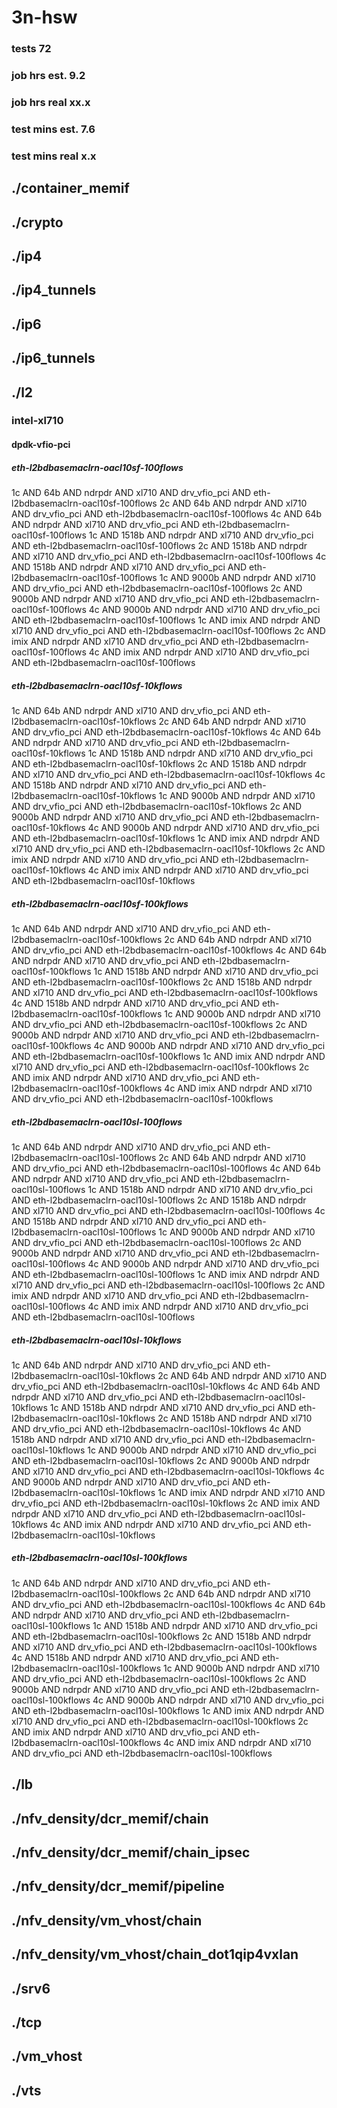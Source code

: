 # 3n-hsw
### tests 72
### job hrs est. 9.2
### job hrs real xx.x
### test mins est. 7.6
### test mins real x.x
## ./container_memif
## ./crypto
## ./ip4
## ./ip4_tunnels
## ./ip6
## ./ip6_tunnels
## ./l2
### intel-xl710
#### dpdk-vfio-pci
##### eth-l2bdbasemaclrn-oacl10sf-100flows
1c AND 64b AND ndrpdr AND xl710 AND drv_vfio_pci AND eth-l2bdbasemaclrn-oacl10sf-100flows
2c AND 64b AND ndrpdr AND xl710 AND drv_vfio_pci AND eth-l2bdbasemaclrn-oacl10sf-100flows
4c AND 64b AND ndrpdr AND xl710 AND drv_vfio_pci AND eth-l2bdbasemaclrn-oacl10sf-100flows
1c AND 1518b AND ndrpdr AND xl710 AND drv_vfio_pci AND eth-l2bdbasemaclrn-oacl10sf-100flows
2c AND 1518b AND ndrpdr AND xl710 AND drv_vfio_pci AND eth-l2bdbasemaclrn-oacl10sf-100flows
4c AND 1518b AND ndrpdr AND xl710 AND drv_vfio_pci AND eth-l2bdbasemaclrn-oacl10sf-100flows
1c AND 9000b AND ndrpdr AND xl710 AND drv_vfio_pci AND eth-l2bdbasemaclrn-oacl10sf-100flows
2c AND 9000b AND ndrpdr AND xl710 AND drv_vfio_pci AND eth-l2bdbasemaclrn-oacl10sf-100flows
4c AND 9000b AND ndrpdr AND xl710 AND drv_vfio_pci AND eth-l2bdbasemaclrn-oacl10sf-100flows
1c AND imix AND ndrpdr AND xl710 AND drv_vfio_pci AND eth-l2bdbasemaclrn-oacl10sf-100flows
2c AND imix AND ndrpdr AND xl710 AND drv_vfio_pci AND eth-l2bdbasemaclrn-oacl10sf-100flows
4c AND imix AND ndrpdr AND xl710 AND drv_vfio_pci AND eth-l2bdbasemaclrn-oacl10sf-100flows
##### eth-l2bdbasemaclrn-oacl10sf-10kflows
1c AND 64b AND ndrpdr AND xl710 AND drv_vfio_pci AND eth-l2bdbasemaclrn-oacl10sf-10kflows
2c AND 64b AND ndrpdr AND xl710 AND drv_vfio_pci AND eth-l2bdbasemaclrn-oacl10sf-10kflows
4c AND 64b AND ndrpdr AND xl710 AND drv_vfio_pci AND eth-l2bdbasemaclrn-oacl10sf-10kflows
1c AND 1518b AND ndrpdr AND xl710 AND drv_vfio_pci AND eth-l2bdbasemaclrn-oacl10sf-10kflows
2c AND 1518b AND ndrpdr AND xl710 AND drv_vfio_pci AND eth-l2bdbasemaclrn-oacl10sf-10kflows
4c AND 1518b AND ndrpdr AND xl710 AND drv_vfio_pci AND eth-l2bdbasemaclrn-oacl10sf-10kflows
1c AND 9000b AND ndrpdr AND xl710 AND drv_vfio_pci AND eth-l2bdbasemaclrn-oacl10sf-10kflows
2c AND 9000b AND ndrpdr AND xl710 AND drv_vfio_pci AND eth-l2bdbasemaclrn-oacl10sf-10kflows
4c AND 9000b AND ndrpdr AND xl710 AND drv_vfio_pci AND eth-l2bdbasemaclrn-oacl10sf-10kflows
1c AND imix AND ndrpdr AND xl710 AND drv_vfio_pci AND eth-l2bdbasemaclrn-oacl10sf-10kflows
2c AND imix AND ndrpdr AND xl710 AND drv_vfio_pci AND eth-l2bdbasemaclrn-oacl10sf-10kflows
4c AND imix AND ndrpdr AND xl710 AND drv_vfio_pci AND eth-l2bdbasemaclrn-oacl10sf-10kflows
##### eth-l2bdbasemaclrn-oacl10sf-100kflows
1c AND 64b AND ndrpdr AND xl710 AND drv_vfio_pci AND eth-l2bdbasemaclrn-oacl10sf-100kflows
2c AND 64b AND ndrpdr AND xl710 AND drv_vfio_pci AND eth-l2bdbasemaclrn-oacl10sf-100kflows
4c AND 64b AND ndrpdr AND xl710 AND drv_vfio_pci AND eth-l2bdbasemaclrn-oacl10sf-100kflows
1c AND 1518b AND ndrpdr AND xl710 AND drv_vfio_pci AND eth-l2bdbasemaclrn-oacl10sf-100kflows
2c AND 1518b AND ndrpdr AND xl710 AND drv_vfio_pci AND eth-l2bdbasemaclrn-oacl10sf-100kflows
4c AND 1518b AND ndrpdr AND xl710 AND drv_vfio_pci AND eth-l2bdbasemaclrn-oacl10sf-100kflows
1c AND 9000b AND ndrpdr AND xl710 AND drv_vfio_pci AND eth-l2bdbasemaclrn-oacl10sf-100kflows
2c AND 9000b AND ndrpdr AND xl710 AND drv_vfio_pci AND eth-l2bdbasemaclrn-oacl10sf-100kflows
4c AND 9000b AND ndrpdr AND xl710 AND drv_vfio_pci AND eth-l2bdbasemaclrn-oacl10sf-100kflows
1c AND imix AND ndrpdr AND xl710 AND drv_vfio_pci AND eth-l2bdbasemaclrn-oacl10sf-100kflows
2c AND imix AND ndrpdr AND xl710 AND drv_vfio_pci AND eth-l2bdbasemaclrn-oacl10sf-100kflows
4c AND imix AND ndrpdr AND xl710 AND drv_vfio_pci AND eth-l2bdbasemaclrn-oacl10sf-100kflows
##### eth-l2bdbasemaclrn-oacl10sl-100flows
1c AND 64b AND ndrpdr AND xl710 AND drv_vfio_pci AND eth-l2bdbasemaclrn-oacl10sl-100flows
2c AND 64b AND ndrpdr AND xl710 AND drv_vfio_pci AND eth-l2bdbasemaclrn-oacl10sl-100flows
4c AND 64b AND ndrpdr AND xl710 AND drv_vfio_pci AND eth-l2bdbasemaclrn-oacl10sl-100flows
1c AND 1518b AND ndrpdr AND xl710 AND drv_vfio_pci AND eth-l2bdbasemaclrn-oacl10sl-100flows
2c AND 1518b AND ndrpdr AND xl710 AND drv_vfio_pci AND eth-l2bdbasemaclrn-oacl10sl-100flows
4c AND 1518b AND ndrpdr AND xl710 AND drv_vfio_pci AND eth-l2bdbasemaclrn-oacl10sl-100flows
1c AND 9000b AND ndrpdr AND xl710 AND drv_vfio_pci AND eth-l2bdbasemaclrn-oacl10sl-100flows
2c AND 9000b AND ndrpdr AND xl710 AND drv_vfio_pci AND eth-l2bdbasemaclrn-oacl10sl-100flows
4c AND 9000b AND ndrpdr AND xl710 AND drv_vfio_pci AND eth-l2bdbasemaclrn-oacl10sl-100flows
1c AND imix AND ndrpdr AND xl710 AND drv_vfio_pci AND eth-l2bdbasemaclrn-oacl10sl-100flows
2c AND imix AND ndrpdr AND xl710 AND drv_vfio_pci AND eth-l2bdbasemaclrn-oacl10sl-100flows
4c AND imix AND ndrpdr AND xl710 AND drv_vfio_pci AND eth-l2bdbasemaclrn-oacl10sl-100flows
##### eth-l2bdbasemaclrn-oacl10sl-10kflows
1c AND 64b AND ndrpdr AND xl710 AND drv_vfio_pci AND eth-l2bdbasemaclrn-oacl10sl-10kflows
2c AND 64b AND ndrpdr AND xl710 AND drv_vfio_pci AND eth-l2bdbasemaclrn-oacl10sl-10kflows
4c AND 64b AND ndrpdr AND xl710 AND drv_vfio_pci AND eth-l2bdbasemaclrn-oacl10sl-10kflows
1c AND 1518b AND ndrpdr AND xl710 AND drv_vfio_pci AND eth-l2bdbasemaclrn-oacl10sl-10kflows
2c AND 1518b AND ndrpdr AND xl710 AND drv_vfio_pci AND eth-l2bdbasemaclrn-oacl10sl-10kflows
4c AND 1518b AND ndrpdr AND xl710 AND drv_vfio_pci AND eth-l2bdbasemaclrn-oacl10sl-10kflows
1c AND 9000b AND ndrpdr AND xl710 AND drv_vfio_pci AND eth-l2bdbasemaclrn-oacl10sl-10kflows
2c AND 9000b AND ndrpdr AND xl710 AND drv_vfio_pci AND eth-l2bdbasemaclrn-oacl10sl-10kflows
4c AND 9000b AND ndrpdr AND xl710 AND drv_vfio_pci AND eth-l2bdbasemaclrn-oacl10sl-10kflows
1c AND imix AND ndrpdr AND xl710 AND drv_vfio_pci AND eth-l2bdbasemaclrn-oacl10sl-10kflows
2c AND imix AND ndrpdr AND xl710 AND drv_vfio_pci AND eth-l2bdbasemaclrn-oacl10sl-10kflows
4c AND imix AND ndrpdr AND xl710 AND drv_vfio_pci AND eth-l2bdbasemaclrn-oacl10sl-10kflows
##### eth-l2bdbasemaclrn-oacl10sl-100kflows
1c AND 64b AND ndrpdr AND xl710 AND drv_vfio_pci AND eth-l2bdbasemaclrn-oacl10sl-100kflows
2c AND 64b AND ndrpdr AND xl710 AND drv_vfio_pci AND eth-l2bdbasemaclrn-oacl10sl-100kflows
4c AND 64b AND ndrpdr AND xl710 AND drv_vfio_pci AND eth-l2bdbasemaclrn-oacl10sl-100kflows
1c AND 1518b AND ndrpdr AND xl710 AND drv_vfio_pci AND eth-l2bdbasemaclrn-oacl10sl-100kflows
2c AND 1518b AND ndrpdr AND xl710 AND drv_vfio_pci AND eth-l2bdbasemaclrn-oacl10sl-100kflows
4c AND 1518b AND ndrpdr AND xl710 AND drv_vfio_pci AND eth-l2bdbasemaclrn-oacl10sl-100kflows
1c AND 9000b AND ndrpdr AND xl710 AND drv_vfio_pci AND eth-l2bdbasemaclrn-oacl10sl-100kflows
2c AND 9000b AND ndrpdr AND xl710 AND drv_vfio_pci AND eth-l2bdbasemaclrn-oacl10sl-100kflows
4c AND 9000b AND ndrpdr AND xl710 AND drv_vfio_pci AND eth-l2bdbasemaclrn-oacl10sl-100kflows
1c AND imix AND ndrpdr AND xl710 AND drv_vfio_pci AND eth-l2bdbasemaclrn-oacl10sl-100kflows
2c AND imix AND ndrpdr AND xl710 AND drv_vfio_pci AND eth-l2bdbasemaclrn-oacl10sl-100kflows
4c AND imix AND ndrpdr AND xl710 AND drv_vfio_pci AND eth-l2bdbasemaclrn-oacl10sl-100kflows
## ./lb
## ./nfv_density/dcr_memif/chain
## ./nfv_density/dcr_memif/chain_ipsec
## ./nfv_density/dcr_memif/pipeline
## ./nfv_density/vm_vhost/chain
## ./nfv_density/vm_vhost/chain_dot1qip4vxlan
## ./srv6
## ./tcp
## ./vm_vhost
## ./vts

